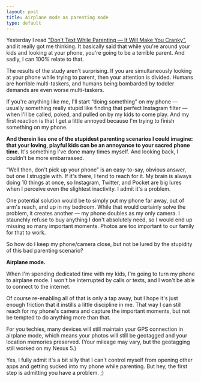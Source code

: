 ```yaml
---
layout: post
title: Airplane mode as parenting mode
type: default
---
```


Yesterday I read ["Don’t Text While Parenting — It Will Make You Cranky"](http://time.com/14953/parents-who-use-smartphones-in-front-of-their-kids-are-crankier/), and it really got me thinking. It basically said that while you're around your kids and looking at your phone, you're going to be a terrible parent. And sadly, I can 100% relate to that.

The results of the study aren't surprising. If you are simultaneously looking at your phone while trying to parent, then your attention is divided. Humans are horrible multi-taskers, and humans being bombarded by toddler demands are even worse multi-taskers.

If you're anything like me, I'll start “doing something” on my phone — usually something really stupid like finding that perfect Instagram filter — when I'll be called, poked, and pulled on by my kids to come play. And my first reaction is that I get a little annoyed because I'm trying to finish something on my phone.

**And therein lies one of the stupidest parenting scenarios I could imagine: that your loving, playful kids can be an annoyance to your sacred phone time.** It's something I've done many times myself. And looking back, I couldn't be more embarrassed.

“Well then, don't pick up your phone” is an easy-to-say, obvious answer, but one I struggle with. If it's there, I tend to reach for it. My brain is always doing 10 things at once, so Instagram, Twitter, and Pocket are big lures when I perceive even the slightest inactivity. I admit it's a problem.

One potential solution would be to simply put my phone far away, out of arm's reach, and up in my bedroom. While that would certainly solve the problem, it creates another — my phone doubles as my only camera. I staunchly refuse to buy anything I don't absolutely need, so I would end up missing so many important moments. Photos are too important to our family for that to work.

So how do I keep my phone/camera close, but not be lured by the stupidity of this bad parenting scenario?

**Airplane mode.**

When I'm spending dedicated time with my kids, I'm going to turn my phone to airplane mode. I won't be interrupted by calls or texts, and I won't be able to connect to the internet.

Of course re-enabling all of that is only a tap away, but I hope it's just enough friction that it instills a little discipline in me. That way I can still reach for my phone's camera and capture the important moments, but not be tempted to do anything more than that.

For you techies, many devices will still maintain your GPS connection in airplane mode, which means your photos will still be geotagged and your location memories preserved. (Your mileage may vary, but the geotagging still worked on my Nexus 5.)

Yes, I fully admit it's a bit silly that I can't control myself from opening other apps and getting sucked into my phone while parenting. But hey, the first step is admitting you have a problem. ;)
